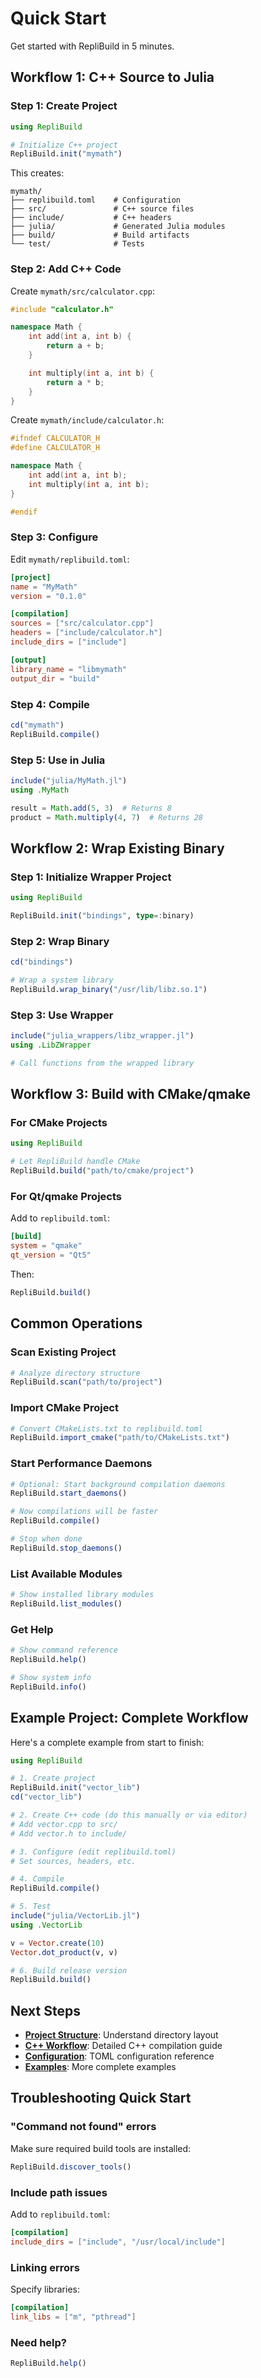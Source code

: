 # Quick Start

Get started with RepliBuild in 5 minutes.

## Workflow 1: C++ Source to Julia

### Step 1: Create Project

```julia
using RepliBuild

# Initialize C++ project
RepliBuild.init("mymath")
```

This creates:
```
mymath/
├── replibuild.toml    # Configuration
├── src/               # C++ source files
├── include/           # C++ headers
├── julia/             # Generated Julia modules
├── build/             # Build artifacts
└── test/              # Tests
```

### Step 2: Add C++ Code

Create `mymath/src/calculator.cpp`:

```cpp
#include "calculator.h"

namespace Math {
    int add(int a, int b) {
        return a + b;
    }

    int multiply(int a, int b) {
        return a * b;
    }
}
```

Create `mymath/include/calculator.h`:

```cpp
#ifndef CALCULATOR_H
#define CALCULATOR_H

namespace Math {
    int add(int a, int b);
    int multiply(int a, int b);
}

#endif
```

### Step 3: Configure

Edit `mymath/replibuild.toml`:

```toml
[project]
name = "MyMath"
version = "0.1.0"

[compilation]
sources = ["src/calculator.cpp"]
headers = ["include/calculator.h"]
include_dirs = ["include"]

[output]
library_name = "libmymath"
output_dir = "build"
```

### Step 4: Compile

```julia
cd("mymath")
RepliBuild.compile()
```

### Step 5: Use in Julia

```julia
include("julia/MyMath.jl")
using .MyMath

result = Math.add(5, 3)  # Returns 8
product = Math.multiply(4, 7)  # Returns 28
```

## Workflow 2: Wrap Existing Binary

### Step 1: Initialize Wrapper Project

```julia
using RepliBuild

RepliBuild.init("bindings", type=:binary)
```

### Step 2: Wrap Binary

```julia
cd("bindings")

# Wrap a system library
RepliBuild.wrap_binary("/usr/lib/libz.so.1")
```

### Step 3: Use Wrapper

```julia
include("julia_wrappers/libz_wrapper.jl")
using .LibZWrapper

# Call functions from the wrapped library
```

## Workflow 3: Build with CMake/qmake

### For CMake Projects

```julia
using RepliBuild

# Let RepliBuild handle CMake
RepliBuild.build("path/to/cmake/project")
```

### For Qt/qmake Projects

Add to `replibuild.toml`:

```toml
[build]
system = "qmake"
qt_version = "Qt5"
```

Then:

```julia
RepliBuild.build()
```

## Common Operations

### Scan Existing Project

```julia
# Analyze directory structure
RepliBuild.scan("path/to/project")
```

### Import CMake Project

```julia
# Convert CMakeLists.txt to replibuild.toml
RepliBuild.import_cmake("path/to/CMakeLists.txt")
```

### Start Performance Daemons

```julia
# Optional: Start background compilation daemons
RepliBuild.start_daemons()

# Now compilations will be faster
RepliBuild.compile()

# Stop when done
RepliBuild.stop_daemons()
```

### List Available Modules

```julia
# Show installed library modules
RepliBuild.list_modules()
```

### Get Help

```julia
# Show command reference
RepliBuild.help()

# Show system info
RepliBuild.info()
```

## Example Project: Complete Workflow

Here's a complete example from start to finish:

```julia
using RepliBuild

# 1. Create project
RepliBuild.init("vector_lib")
cd("vector_lib")

# 2. Create C++ code (do this manually or via editor)
# Add vector.cpp to src/
# Add vector.h to include/

# 3. Configure (edit replibuild.toml)
# Set sources, headers, etc.

# 4. Compile
RepliBuild.compile()

# 5. Test
include("julia/VectorLib.jl")
using .VectorLib

v = Vector.create(10)
Vector.dot_product(v, v)

# 6. Build release version
RepliBuild.build()
```

## Next Steps

- **[Project Structure](project-structure.md)**: Understand directory layout
- **[C++ Workflow](../guide/cpp-workflow.md)**: Detailed C++ compilation guide
- **[Configuration](../guide/configuration.md)**: TOML configuration reference
- **[Examples](../examples/simple-cpp.md)**: More complete examples

## Troubleshooting Quick Start

### "Command not found" errors
Make sure required build tools are installed:
```julia
RepliBuild.discover_tools()
```

### Include path issues
Add to `replibuild.toml`:
```toml
[compilation]
include_dirs = ["include", "/usr/local/include"]
```

### Linking errors
Specify libraries:
```toml
[compilation]
link_libs = ["m", "pthread"]
```

### Need help?
```julia
RepliBuild.help()
```
